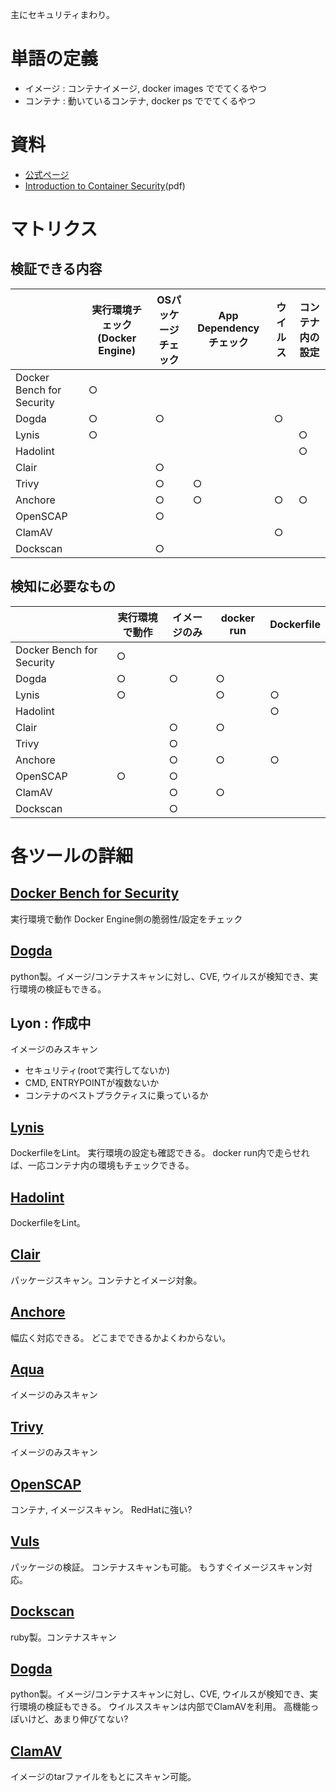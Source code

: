 主にセキュリティまわり。

# 単語の定義

- イメージ : コンテナイメージ, docker images ででてくるやつ
- コンテナ : 動いているコンテナ, docker ps ででてくるやつ


# 資料
- [公式ページ](https://www.docker.com/legal/security)
- [Introduction to Container Security](https://d3oypxn00j2a10.cloudfront.net/assets/img/Docker%20Security/WP_Intro_to_container_security_03.20.2015.pdf)(pdf)


# マトリクス

## 検証できる内容

|  | 実行環境チェック(Docker Engine) | OSパッケージチェック | App Dependencyチェック | ウイルス | コンテナ内の設定 |
|-- | -- | -- | -- | -- | --|
|Docker Bench for Security | ○ |   |   |   |  
|Dogda | ○ | ○ |   | ○ |  |
|Lynis | ○ |   |   |   | ○ |
|Hadolint |   |   |   |   | ○ |
|Clair |   | ○ |   |   |  |
|Trivy |   | ○ | ○ |   |  |
|Anchore |   | ○ | ○ | ○ | ○ |
|OpenSCAP |   | ○ |   |   |  |
|ClamAV |   |   |   | ○ |  |
|Dockscan |   | ○ |   |   |  |

## 検知に必要なもの


|  | 実行環境で動作 | イメージのみ | docker run | Dockerfile |
|-- | -- | -- | -- | --|
|Docker Bench for Security | ○ |   |   |  |
|Dogda | ○ | ○ | ○ |  |
|Lynis | ○ |   | ○ | ○ |
|Hadolint |   |   |   | ○ |
|Clair |   | ○ | ○ |  |
|Trivy |   | ○ |   |  |
|Anchore |   | ○ | ○ | ○ | 
|OpenSCAP | ○ | ○ |   | | 
|ClamAV |   | ○ | ○ |  |
|Dockscan |   | ○ |   | | 


# 各ツールの詳細

## [Docker Bench for Security](https://github.com/docker/docker-bench-security)
実行環境で動作
Docker Engine側の脆弱性/設定をチェック

## [Dogda](https://github.com/eliasgranderubio/dagda)
python製。イメージ/コンテナスキャンに対し、CVE, ウイルスが検知でき、実行環境の検証もできる。

## Lyon : 作成中
イメージのみスキャン
- セキュリティ(rootで実行してないか)
- CMD, ENTRYPOINTが複数ないか
- コンテナのベストプラクティスに乗っているか

## [Lynis](https://github.com/CISOfy/lynis)
DockerfileをLint。
実行環境の設定も確認できる。
docker run内で走らせれば、一応コンテナ内の環境もチェックできる。

## [Hadolint](https://github.com/hadolint/hadolint)
DockerfileをLint。

## [Clair]()
パッケージスキャン。コンテナとイメージ対象。

## [Anchore](https://anchore.com/)
幅広く対応できる。
どこまでできるかよくわからない。

## [Aqua]()
イメージのみスキャン

## [Trivy]()
イメージのみスキャン

## [OpenSCAP]()
コンテナ, イメージスキャン。
RedHatに強い?

## [Vuls]()
パッケージの検証。
コンテナスキャンも可能。
もうすぐイメージスキャン対応。

## [Dockscan](https://github.com/kost/dockscan)
ruby製。コンテナスキャン

## [Dogda](https://github.com/eliasgranderubio/dagda)
python製。イメージ/コンテナスキャンに対し、CVE, ウイルスが検知でき、実行環境の検証もできる。
ウイルススキャンは内部でClamAVを利用。
高機能っぽいけど、あまり伸びてない?

## [ClamAV](https://www.clamav.net/)
イメージのtarファイルをもとにスキャン可能。
